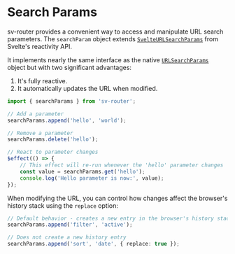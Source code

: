 # Search Params

sv-router provides a convenient way to access and manipulate URL search parameters. The `searchParam` object extends [`SvelteURLSearchParams`](https://svelte.dev/docs/svelte/svelte-reactivity#SvelteURLSearchParams) from Svelte's reactivity API.

It implements nearly the same interface as the native [`URLSearchParams`](https://developer.mozilla.org/en-US/docs/Web/API/URLSearchParams) object but with two significant advantages:

1. It's fully reactive.
2. It automatically updates the URL when modified.

```ts
import { searchParams } from 'sv-router';

// Add a parameter
searchParams.append('hello', 'world');

// Remove a parameter
searchParams.delete('hello');

// React to parameter changes
$effect(() => {
	// This effect will re-run whenever the 'hello' parameter changes
	const value = searchParams.get('hello');
	console.log('Hello parameter is now:', value);
});
```

When modifying the URL, you can control how changes affect the browser's history stack using the `replace` option:

```ts
// Default behavior - creates a new entry in the browser's history stack
searchParams.append('filter', 'active');

// Does not create a new history entry
searchParams.append('sort', 'date', { replace: true });
```
